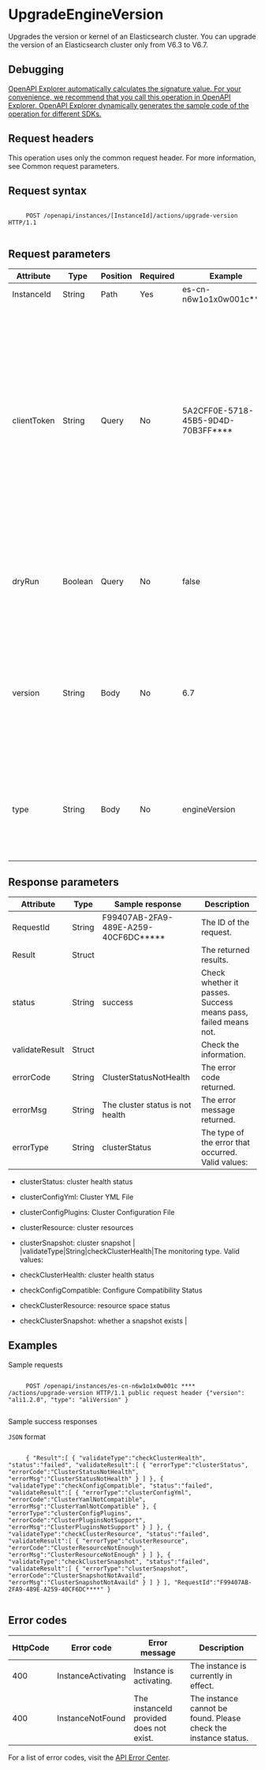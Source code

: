 # UpgradeEngineVersion

Upgrades the version or kernel of an Elasticsearch cluster. You can upgrade the version of an Elasticsearch cluster only from V6.3 to V6.7.

## Debugging

[OpenAPI Explorer automatically calculates the signature value. For your convenience, we recommend that you call this operation in OpenAPI Explorer. OpenAPI Explorer dynamically generates the sample code of the operation for different SDKs.](https://api.aliyun.com/#product=elasticsearch&api=UpgradeEngineVersion&type=ROA&version=2017-06-13)

## Request headers

This operation uses only the common request header. For more information, see Common request parameters.

## Request syntax

```

     POST /openapi/instances/[InstanceId]/actions/upgrade-version HTTP/1.1 
   
```

## Request parameters

|Attribute|Type|Position|Required|Example|Description|
|---------|----|--------|--------|-------|-----------|
|InstanceId|String|Path|Yes|es-cn-n6w1o1x0w001c\*\*\*\*|The ID of the instance. |
|clientToken|String|Query|No|5A2CFF0E-5718-45B5-9D4D-70B3FF\*\*\*\*|This parameter is used to ensure the idempotence of the request. You can use the client to generate the value, but you must ensure that it is unique among different requests. The token can contain only ASCII characters and cannot exceed 64 characters in length. |
|dryRun|Boolean|Query|No|false|Whether to perform pre-upgrade verification. true indicates verification, and false indicates no verification. |
|version|String|Body|No|6.7|Upgraded version, optional values: 6.7, ali1.2.0. the value is 6.7, the type must be a engineVersion; value ali1.2.0, the type must be a aliVersion. |
|type|String|Body|No|engineVersion|Upgrade type, optional values: engineVersion \(version upgrade, default\), aliVersion \(patch upgrade\). |

## Response parameters

|Attribute|Type|Sample response|Description|
|---------|----|---------------|-----------|
|RequestId|String|F99407AB-2FA9-489E-A259-40CF6DC\*\*\*\*\*|The ID of the request. |
|Result|Struct| |The returned results. |
|status|String|success|Check whether it passes. Success means pass, failed means not. |
|validateResult|Struct| |Check the information. |
|errorCode|String|ClusterStatusNotHealth|The error code returned. |
|errorMsg|String|The cluster status is not health|The error message returned. |
|errorType|String|clusterStatus|The type of the error that occurred. Valid values:

-   clusterStatus: cluster health status
-   clusterConfigYml: Cluster YML File
-   clusterConfigPlugins: Cluster Configuration File
-   clusterResource: cluster resources
-   clusterSnapshot: cluster snapshot |
|validateType|String|checkClusterHealth|The monitoring type. Valid values:

-   checkClusterHealth: cluster health status
-   checkConfigCompatible: Configure Compatibility Status
-   checkClusterResource: resource space status
-   checkClusterSnapshot: whether a snapshot exists |

## Examples

Sample requests

```

     POST /openapi/instances/es-cn-n6w1o1x0w001c **** /actions/upgrade-version HTTP/1.1 public request header {"version": "ali1.2.0", "type": "aliVersion" } 
   
```

Sample success responses

`JSON` format

```

     { "Result":[ { "validateType":"checkClusterHealth", "status":"failed", "validateResult":[ { "errorType":"clusterStatus", "errorCode":"ClusterStatusNotHealth", "errorMsg":"ClusterStatusNotHealth" } ] }, { "validateType":"checkConfigCompatible", "status":"failed", "validateResult":[ { "errorType":"clusterConfigYml", "errorCode":"ClusterYamlNotCompatible", "errorMsg":"ClusterYamlNotCompatible" }, { "errorType":"clusterConfigPlugins", "errorCode":"ClusterPluginsNotSupport", "errorMsg":"ClusterPluginsNotSupport" } ] }, { "validateType":"checkClusterResource", "status":"failed", "validateResult":[ { "errorType":"clusterResource", "errorCode":"ClusterResourceNotEnough", "errorMsg":"ClusterResourceNotEnough" } ] }, { "validateType":"checkClusterSnapshot", "status":"failed", "validateResult":[ { "errorType":"clusterSnapshot", "errorCode":"ClusterSnapshotNotAvaild", "errorMsg":"ClusterSnapshotNotAvaild" } ] } ], "RequestId":"F99407AB-2FA9-489E-A259-40CF6DC****" } 
   
```

## Error codes

|HttpCode|Error code|Error message|Description|
|--------|----------|-------------|-----------|
|400|InstanceActivating|Instance is activating.|The instance is currently in effect.|
|400|InstanceNotFound|The instanceId provided does not exist.|The instance cannot be found. Please check the instance status.|

For a list of error codes, visit the [API Error Center](https://error-center.alibabacloud.com/status/product/elasticsearch).

